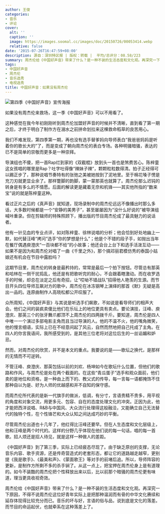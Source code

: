 ```yaml
---
author: 王俊
categories:
- 音乐
- 评论
cover:
  alt: ''
  caption: ''
  image: https://images.soomal.cc/images/doc/20150726/00053414.webp
  relative: false
date: '2015-07-26T16:47:59+08:00'
description: 源自：深圳特区报 | 版权：转载 |  平均/总评分：08.58/223
summary: 周杰伦给《中国好声音》带来了什么？是一种不装的生活态度和文化观。再深究一下原因，不得不说周杰伦这位好青年实际上是把那种温润而有骨的中华文化赓续和延存体现得比较充分而已。音乐的坏与好，言语的俗与品，说到底是文化的落差。而节目的命运起伏，也就牵系在这种落差上了。
tags:
- 中国好声音
- 周杰伦
- 音乐选秀
- 电视选秀
title: 中国好声音：如果没有周杰伦
---
```


![第四季《中国好声音》宣传海报](https://images.soomal.cc/images/doc/20150726/00053414.webp)





如果没有周杰伦来救场，这一季《中国好声音》可以不用看了。

这种感觉在我今年初刚刚听到周杰伦加盟好声音的时候并不清晰，直到看了第一期之后，才终于明白了制作方在溺水之前拼命划拉来这棵救命稻草的良苦用心。

我们不难发现，第四季第一期，再也没有选手替爹妈向导师表白“我爸爸妈妈是听着你的歌长大的”了，而是变成了朝向周杰伦的表白专场。各种明骚暗骚，表达的已不是简单的崇敬而更多是一种崇拜。

导演组也不傻，把一首Rap烂到家的《双截棍》放到头一首也是煞费苦心。陈梓童这女孩唱的哪里是Rap？吐字吐得像“辣妹子辣”，颗颗粒粒数得清。拍子正经得可以踢正步了，那种说唱节奏特有的张弛之美被她按到了泥地里。至于棉花嗓子愣是充刀刃就更显业余了。那样蹩脚的韵脚，蒙一蒙那英也就算了。周杰伦那么迟钝的转身是有多么的不情愿。后面的解读更是藏着无奈和机锋――其实他所指的“数来宝”说的就是陈梓童这种。

看过正片之后的《真声音》就知道，现场录制中的周杰伦远远不像播出时那么多话，大多数时候都是一个“安静的美男子”，甚至屡屡因为“没什么好说的”被导演组喊咔重录。但在剪辑师的特殊照顾下，播出版的节目周杰伦成了最具魅力的说话者。

他有一针见血的专业点评，如对陈梓童、徐林说唱的分析；他会恰到好处地幽上一默，如代替汪峰“拷问”选手“你的梦想是什么”；他是个不错的段子手，如抛出当年在餐厅偶遇庾澄庆“一百块都不给”的小故事；他还会台上台下和选手活泼互动――如果不是因为和周杰伦对唱了一曲《千里之外》，那个搞邓丽君模仿秀的泰国小姑娘还有机会在节目中露脸吗？

这期节目里，周杰伦的转身是最矜持的，常常是最后一个拍下按钮。尽管总有那英和哈林在一侧干扰捣乱，他还是有把歌听完的耐心，不会跟着瞎激动。而在收罗选手的时候，却总在淡定之后有奇招，让“哎呦不错战队”招得他人艳羡的生源。而节目开头四位导师互飙对方的歌中，周杰伦在冰冻钢琴上演绎的那首《默》无疑是高出一品的。连原曲制作人高晓松都公开叹服了。

众所周知，《中国好声音》与其说是听选手们飙歌，不如说是看导师们的相声大会。他们之间的装疯卖傻比他们在乐坛上的地位更具有卖点。要论演技，汪峰、庾澄庆、那英三个的张牙舞爪都顶不上周杰伦的四两拨千斤。要知道，周杰伦是四人中唯一一个演过多部电影主角而且当过导演的人。他的不温不火，他的嘴角微笑，他的慢言细语，实际上已在不经意间起了风云，自然而然地把自己托成了主角。在四人的你言我语间，我所感受到的，是其他三位老将对这位后生的一丝谄媚和妒忌。

然而，对周杰伦的欣赏，并不是本文的重点。我要说的是――歌坛之换代，是那样的无情而不可逆转。

不管汪峰、庾澄庆、那英包括以前的刘欢、杨坤如今在歌坛什么位置，但他们的歌路和作风，与周杰伦是处在两个截面的。在这些“青瓜蛋子”选手和观众面前，他们卖的是地位和资格，是一种由上而下的、教父式的传导，每一言每一语都掩饰不住那种自以为是、好为人师的优越感和并不自知的保守感。

而周杰伦所代表的是新一代旗手的做派，低调，有分寸，言语贵精不贵多，用平视的角度和对象交流，用更多元、包容、自在的态度处理文化的冲突。正因为此，他才能把西洋说唱、R&B与中国风、大众流行处理得这般融洽，又能确立自己无法替代的独特个性，在个性锋芒和大众认知之间达成巧妙的平衡。

尽管周杰伦出道也十几年了，他红得比汪峰还要早。但在人生态度和文化层级上，他和汪峰是两个时代的。这样的分野几乎体现在他们说的每一句话，唱的每一首歌。招人烦还是招人待见，就是这样一种做人的差距。

《中国好声音》到了第三季，实际上已经疲态尽现了。由于缺乏原创的支撑，无论音乐内容、歌手资源，还是传奇营造式的老套形态，都让它的道路越走越窄，更别提《我是歌手》、《最美和声》、《蒙面歌王》等对手的前堵后追。所以，导师阵容的更新，是制作方所剩不多的杀手锏了。从这一点上，把宝押在周杰伦身上是有道理的。如今不装酷的周杰伦把个性释放出来以后，比以前那个暗骚的周杰伦更有味道，理当更具收视奇效。

周杰伦给《中国好声音》带来了什么？是一种不装的生活态度和文化观。再深究一下原因，不得不说周杰伦这位好青年实际上是把那种温润而有骨的中华文化赓续和延存体现得比较充分而已。音乐的坏与好，言语的俗与品，说到底是文化的落差。而节目的命运起伏，也就牵系在这种落差上了。